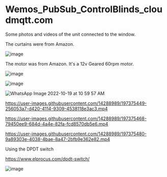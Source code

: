 # Wemos_PubSub_ControlBlinds_cloudmqtt.com


Some photos and videos of the unit connected to the window.

The curtains were from Amazon.


![image](https://user-images.githubusercontent.com/14288989/197375512-54fa4a56-7c3e-4ed2-8de5-338d9a53760f.png)

The motor was from Amazon. It's a 12v Geared 60rpm motor.

![image](https://user-images.githubusercontent.com/14288989/197375525-773d7947-6b05-497e-827b-8c2811d6e6cd.png)

![image](https://user-images.githubusercontent.com/14288989/197375438-a3f7ed05-8aa2-45f3-ba0c-624b5006695c.png)


![WhatsApp Image 2022-10-19 at 10 59 57 AM](https://user-images.githubusercontent.com/14288989/197375492-eff83b56-f45d-47e9-bb76-759e2bdbf8e8.jpeg)


https://user-images.githubusercontent.com/14288989/197375449-256053a7-d420-4114-9309-4538118e3ac3.mp4



https://user-images.githubusercontent.com/14288989/197375468-79450ee9-684d-4a4e-82fa-fcd8570db5e6.mp4



https://user-images.githubusercontent.com/14288989/197375480-9a89303e-4038-4bae-8a47-2bfb9e362e82.mp4



Using the DPDT switch


https://www.elprocus.com/dpdt-switch/

![image](https://user-images.githubusercontent.com/14288989/197392619-38c5ed97-b7a9-441d-9005-3f2684413aa5.png)

